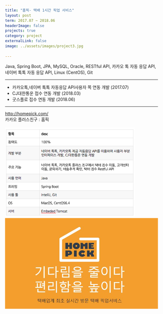 ```yaml
---
title: "홈픽- 택배 1시간 픽업 서비스"
layout: post
term: 2017.07 ~ 2018.06
headerImage: false
projects: true
category: project
externalLink: false
image: ../assets/images/project3.jpg

---
```


Java, Spring Boot, JPA, MySQL, Oracle, RESTful API, 카카오 톡 자동 응답 API, 네이버 톡톡 자동 응답 API, Linux (CentOS), Git

---

- 카카오톡,네이버 톡톡 자동응답 API사용자 쪽 연동 개발 (2017.07)
- CJ대한통운 접수 연동 개발 (2018.03)
- 굿스플로 접수 연동 개발 (2018.06)

---

http://homepick.com/ 
<br>
카카오 플러스친구 : 홈픽
<br><br>
<img src="../assets/images/project3-0.png">
<br>
<img src="../assets/images/project3.jpg">



